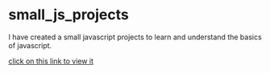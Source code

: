# small_js_projects
I have created a small javascript projects to learn and understand the basics of javascript.

[click on this link to view it](https://dhanashreemhatre.github.io/small_js_projects/)

